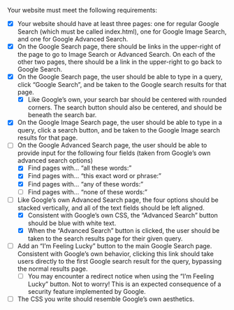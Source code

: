 Your website must meet the following requirements:

  - [x] Your website should have at least three pages: one for regular Google Search (which must be called index.html), one for Google Image Search, and one for Google Advanced Search.
  - [x] On the Google Search page, there should be links in the upper-right of the page to go to Image Search or Advanced Search. On each of the other two pages, there should be a link in the upper-right to go back to Google Search.
  - [x] On the Google Search page, the user should be able to type in a query, click “Google Search”, and be taken to the Google search results for that page.
      - [x] Like Google’s own, your search bar should be centered with rounded corners. The search button should also be centered, and should be beneath the search bar.
 - [x] On the Google Image Search page, the user should be able to type in a query, click a search button, and be taken to the Google Image search results for that page.
 - [ ] On the Google Advanced Search page, the user should be able to provide input for the following four fields (taken from Google’s own advanced search options)
     - [x] Find pages with… “all these words:”
     - [x] Find pages with… “this exact word or phrase:”
     - [x] Find pages with… “any of these words:”
     - [ ] Find pages with… “none of these words:”
- [ ] Like Google’s own Advanced Search page, the four options should be stacked vertically, and all of the text fields should be left aligned.
     - [x] Consistent with Google’s own CSS, the “Advanced Search” button should be blue with white text.
     - [x] When the “Advanced Search” button is clicked, the user should be taken to the search results page for their given query.
- [ ] Add an “I’m Feeling Lucky” button to the main Google Search page. Consistent with Google’s own behavior, clicking this link should take users directly to the first Google search result for the query, bypassing the normal results page.
    - [ ] You may encounter a redirect notice when using the “I’m Feeling Lucky” button. Not to worry! This is an expected consequence of a security feature implemented by Google.
- [ ] The CSS you write should resemble Google’s own aesthetics.
